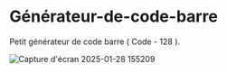 # Générateur-de-code-barre
Petit générateur de code barre ( Code - 128 ).

![Capture d'écran 2025-01-28 155209](https://github.com/user-attachments/assets/5b7159ab-8474-4300-8f85-a25a18616e71)
